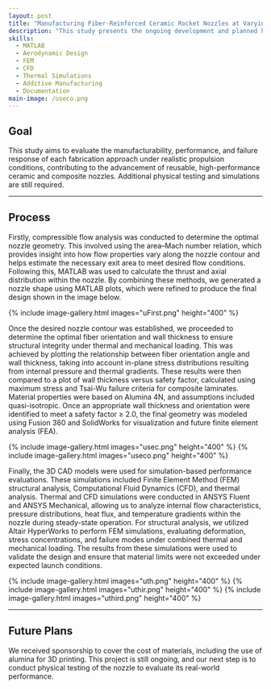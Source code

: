 ```yaml
---
layout: post
title: "Manufacturing Fiber-Reinforced Ceramic Rocket Nozzles at Varying Hoop Angles"
description: "This study presents the ongoing development and planned hot-fire validation of composite and ceramic rocket nozzles manufactured using two distinct methods: additive manufacturing and powder-based sintering. The designs utilize fiber-reinforced materials to endure extreme thermal and mechanical loads. Structural integrity and thermal resistance have been assessed through finite element (FEM) and computational fluid dynamics (CFD) simulations, while internal nozzle flow was analytically modeled using MATLAB and ANSYS."
skills:
  - MATLAB
  - Aerodynamic Design
  - FEM
  - CFD
  - Thermal Simulations
  - Additive Manufacturing
  - Documentation
main-image: /useco.png
---
```



## Goal
This study aims to evaluate the manufacturability, performance, and failure response of each fabrication approach under realistic propulsion conditions, contributing to the advancement of reusable, high-performance ceramic and composite nozzles. Additional physical testing and simulations are still required. 

---
## Process
Firstly, compressible flow analysis was conducted to determine the optimal nozzle geometry. This involved using the area–Mach number relation, which provides insight into how flow properties vary along the nozzle contour and helps estimate the necessary exit area to meet desired flow conditions. Following this, MATLAB was used to calculate the thrust and axial distribution within the nozzle. By combining these methods, we generated a nozzle shape using MATLAB plots, which were refined to produce the final design shown in the image below.

{% include image-gallery.html images="uFirst.png" height="400" %} 

Once the desired nozzle contour was established, we proceeded to determine the optimal fiber orientation and wall thickness to ensure structural integrity under thermal and mechanical loading. This was achieved by plotting the relationship between fiber orientation angle and wall thickness, taking into account in-plane stress distributions resulting from internal pressure and thermal gradients. These results were then compared to a plot of wall thickness versus safety factor, calculated using maximum stress and Tsai-Wu failure criteria for composite laminates. Material properties were based on Alumina 4N, and assumptions included quasi-isotropic. Once an appropriate wall thickness and orientation were identified to meet a safety factor ≥ 2.0, the final geometry was modeled using Fusion 360 and SolidWorks for visualization and future finite element analysis (FEA).

{% include image-gallery.html images="usec.png" height="400" %} 
{% include image-gallery.html images="useco.png" height="400" %} 


Finally, the 3D CAD models were used for simulation-based performance evaluations. These simulations included Finite Element Method (FEM) structural analysis, Computational Fluid Dynamics (CFD), and thermal analysis. Thermal and CFD simulations were conducted in ANSYS Fluent and ANSYS Mechanical, allowing us to analyze internal flow characteristics, pressure distributions, heat flux, and temperature gradients within the nozzle during steady-state operation. For structural analysis, we utilized Altair HyperWorks to perform FEM simulations, evaluating deformation, stress concentrations, and failure modes under combined thermal and mechanical loading. The results from these simulations were used to validate the design and ensure that material limits were not exceeded under expected launch conditions.

{% include image-gallery.html images="uth.png" height="400" %} 
{% include image-gallery.html images="uthir.png" height="400" %} 
{% include image-gallery.html images="uthird.png" height="400" %} 


---
## Future Plans 
We received sponsorship to cover the cost of materials, including the use of alumina for 3D printing. This project is still ongoing, and our next step is to conduct physical testing of the nozzle to evaluate its real-world performance.
